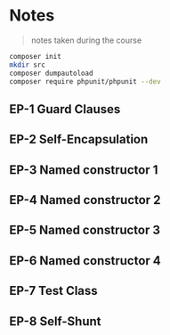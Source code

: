 # Notes

> notes taken during the course

<!-- https://gitignore.io -->
<!-- https://github.com/github/gitignore -->

```sh
composer init
mkdir src
composer dumpautoload
composer require phpunit/phpunit --dev
```

## EP-1 Guard Clauses

## EP-2 Self-Encapsulation

## EP-3 Named constructor 1

## EP-4 Named constructor 2

## EP-5 Named constructor 3

## EP-6 Named constructor 4

## EP-7 Test Class

## EP-8 Self-Shunt
